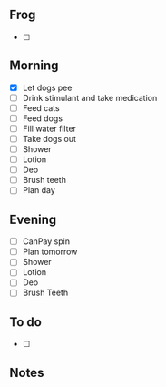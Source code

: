 ## Frog
- [ ] 

## Morning 
- [x] Let dogs pee
- [ ] Drink stimulant and take medication
- [ ] Feed cats
- [ ] Feed dogs
- [ ] Fill water filter
- [ ] Take dogs out
- [ ] Shower
- [ ] Lotion
- [ ] Deo
- [ ] Brush teeth
- [ ] Plan day

## Evening
- [ ] CanPay spin
- [ ] Plan tomorrow 
- [ ] Shower 
- [ ] Lotion 
- [ ] Deo 
- [ ] Brush Teeth

## To do
- [ ] 

## Notes 
